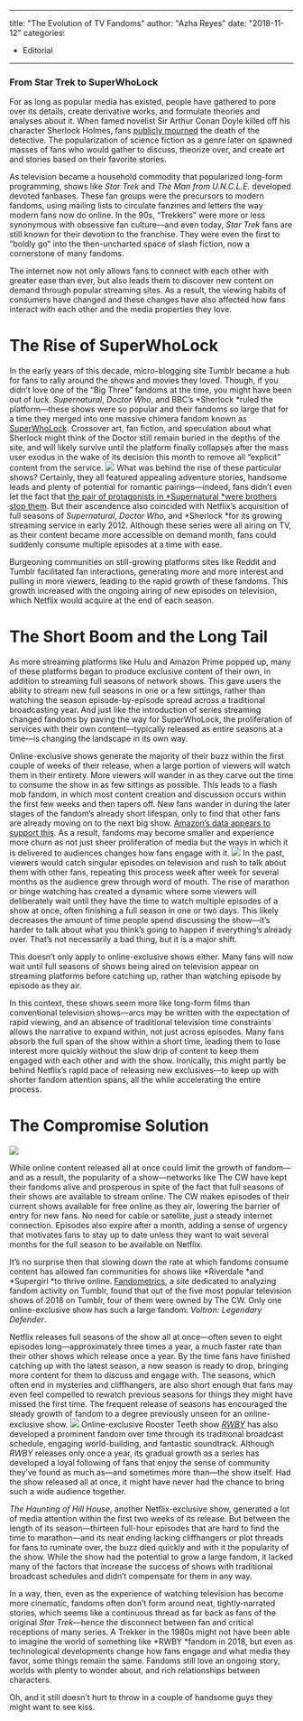 
---
title: "The Evolution of TV Fandoms"
author: "Azha Reyes"
date: "2018-11-12"
categories:
- Editorial
---

### From Star Trek to SuperWhoLock

For as long as popular media has existed, people have gathered to pore over its details, create derivative works, and formulate theories and analyses about it. When famed novelist Sir Arthur Conan Doyle killed off his character Sherlock Holmes, fans [publicly mourned](https://vrvblog.co/reyes/4440/the-power-of-female-friendship-in-miss-sherlock/) the death of the detective. The popularization of science fiction as a genre later on spawned masses of fans who would gather to discuss, theorize over, and create art and stories based on their favorite stories. 

As television became a household commodity that popularized long-form programming, shows like *Star Trek* and *The Man from U.N.C.L.E.* developed devoted fanbases. These fan groups were the precursors to modern fandoms, using mailing lists to circulate fanzines and letters the way modern fans now do online. In the 90s, “Trekkers” were more or less synonymous with obsessive fan culture—and even today, *Star Trek* fans are still known for their devotion to the franchise. They were even the first to “boldly go” into the then-uncharted space of slash fiction, now a cornerstone of many fandoms. 

The internet now not only allows fans to connect with each other with greater ease than ever, but also leads them to discover new content on demand through popular streaming sites. As a result, the viewing habits of consumers have changed and these changes have also affected how fans interact with each other and the media properties they love. 

# The Rise of SuperWhoLock

In the early years of this decade, micro-blogging site Tumblr became a hub for fans to rally around the shows and movies they loved. Though, if you didn’t love one of the “Big Three” fandoms at the time, you might have been out of luck. *Supernatural*, *Doctor Who*, and BBC’s *Sherlock *ruled the platform—these shows were so popular and their fandoms so large that for a time they merged into one massive chimera fandom known as [SuperWhoLock](https://knowyourmeme.com/memes/subcultures/superwholock). Crossover art, fan fiction, and speculation about what Sherlock might think of the Doctor still remain buried in the depths of the site, and will likely survive until the platform finally collapses after the mass user exodus in the wake of its decision this month to remove all “explicit” content from the service.
![](https://i1.wp.com/vrvblog.co/wp-content/uploads/2018/12/2.jpg?fit=1024%2C576&amp;ssl=1)
What was behind the rise of these particular shows? Certainly, they all featured appealing adventure stories, handsome leads and plenty of potential for romantic pairings—indeed, fans didn’t even let the fact that [the pair of protagonists in *Supernatural *were brothers stop them](https://www.youtube.com/watch?v=luX5bFbcByk). But their ascendence also coincided with Netflix’s acquisition of full seasons of *Supernatural*, *Doctor Who*, and *Sherlock *for its growing streaming service in early 2012. Although these series were all airing on TV, as their content became more accessible on demand month, fans could suddenly consume multiple episodes at a time with ease. 

Burgeoning communities on still-growing platforms sites like Reddit and Tumblr facilitated fan interactions, generating more and more interest and pulling in more viewers, leading to the rapid growth of these fandoms. This growth increased with the ongoing airing of new episodes on television, which Netflix would acquire at the end of each season. 

# The Short Boom and the Long Tail

As more streaming platforms like Hulu and Amazon Prime popped up, many of these platforms began to produce exclusive content of their own, in addition to streaming full seasons of network shows. This gave users the ability to stream new full seasons in one or a few sittings, rather than watching the season episode-by-episode spread across a traditional broadcasting year. And just like the introduction of series streaming changed fandoms by paving the way for SuperWhoLock, the proliferation of services with their own content—typically released as entire seasons at a time—is changing the landscape in its own way. 

Online-exclusive shows generate the majority of their buzz within the first couple of weeks of their release, when a large portion of viewers will watch them in their entirety. More viewers will wander in as they carve out the time to consume the show in as few sittings as possible. This leads to a flash mob fandom, in which most content creation and discussion occurs within the first few weeks and then tapers off. New fans wander in during the later stages of the fandom’s already short lifespan, only to find that other fans are already moving on to the next big show. [Amazon’s data appears to support this](https://www.cinemablend.com/television/Amazon-Studios-Director-Explains-Decision-Take-Netflix-All-Once-Approach-With-Original-Series-60427.html). As a result, fandoms may become smaller and experience more churn as not just sheer proliferation of media but the ways in which it is delivered to audiences changes how fans engage with it. 
![](https://i2.wp.com/vrvblog.co/wp-content/uploads/2018/12/3.jpg?fit=1024%2C694&amp;ssl=1)
In the past, viewers would catch singular episodes on television and rush to talk about them with other fans, repeating this process week after week for several months as the audience grew through word of mouth. The rise of marathon or binge watching has created a dynamic where some viewers will deliberately wait until they have the time to watch multiple episodes of a show at once, often finishing a full season in one or two days. This likely decreases the amount of time people spend discussing the show—it’s harder to talk about what you think’s going to happen if everything’s already over. That’s not necessarily a bad thing, but it is a major shift. 

This doesn’t only apply to online-exclusive shows either. Many fans will now wait until full seasons of shows being aired on television appear on streaming platforms before catching up, rather than watching episode by episode as they air. 

In this context, these shows seem more like long-form films than conventional television shows—arcs may be written with the expectation of rapid viewing, and an absence of traditional television time constraints allows the narrative to expand within, not just across episodes. Many fans absorb the full span of the show within a short time, leading them to lose interest more quickly without the slow drip of content to keep them engaged with each other and with the show. Ironically, this might partly be behind Netflix’s rapid pace of releasing new exclusives—to keep up with shorter fandom attention spans, all the while accelerating the entire process. 

# The Compromise Solution
![](https://i1.wp.com/vrvblog.co/wp-content/uploads/2018/12/4.jpg?fit=1024%2C640&amp;ssl=1)

While online content released all at once could limit the growth of fandom—and as a result, the popularity of a show—networks like The CW have kept their fandoms alive and prosperous in spite of the fact that full seasons of their shows are available to stream online. The CW makes episodes of their current shows available for free online as they air, lowering the barrier of entry for new fans. No need for cable or satellite, just a steady internet connection. Episodes also expire after a month, adding a sense of urgency that motivates fans to stay up to date unless they want to wait several months for the full season to be available on Netflix. 

It’s no surprise then that slowing down the rate at which fandoms consume content has allowed fan communities for shows like *Riverdale *and *Supergirl *to thrive online. [Fandometrics](https://fandom.tumblr.com/about), a site dedicated to analyzing fandom activity on Tumblr, found that out of the five most popular television shows of 2018 on Tumblr, four of them were owned by The CW. Only one online-exclusive show has such a large fandom: *Voltron: Legendary Defender*. 

Netflix releases full seasons of the show all at once—often seven to eight episodes long—approximately three times a year, a much faster rate than their other shows which release once a year. By the time fans have finished catching up with the latest season, a new season is ready to drop, bringing more content for them to discuss and engage with. The seasons, which often end in mysteries and cliffhangers, are also short enough that fans may even feel compelled to rewatch previous seasons for things they might have missed the first time. The frequent release of seasons has encouraged the steady growth of fandom to a degree previously unseen for an online-exclusive show.
![](https://i2.wp.com/vrvblog.co/wp-content/uploads/2018/12/rwby-rooster-teeth.png?w=1170&#038;ssl=1)
Online-exclusive Rooster Teeth show [*RWBY*](https://vrv.co/series/G609MWD26/RWBY) has also developed a prominent fandom over time through its traditional broadcast schedule, engaging world-building, and fantastic soundtrack. Although *RWBY* releases only once a year, its gradual growth as a series has developed a loyal following of fans that enjoy the sense of community they’ve found as much as—and sometimes more than—the show itself. Had the show released all at once, it might have never had the chance to bring such a wide audience together. 

*The Haunting of Hill House*, another Netflix-exclusive show, generated a lot of media attention within the first two weeks of its release. But between the length of its season—thirteen full-hour episodes that are hard to find the time to marathon—and its neat ending lacking cliffhangers or plot threads for fans to ruminate over, the buzz died quickly and with it the popularity of the show. While the show had the potential to grow a large fandom, it lacked many of the factors that increase the success of shows with traditional broadcast schedules and didn&#8217;t compensate for them in any way. 

In a way, then, even as the experience of watching television has become more cinematic, fandoms often don’t form around neat, tightly-narrated stories, which seems like a continuous thread as far back as fans of the original *Star Trek*—hence the disconnect between fan and critical receptions of many series. A Trekker in the 1980s might not have been able to imagine the world of something like *RWBY *fandom in 2018, but even as technological developments change how fans engage and what media they favor, some things remain the same. Fandoms still love an ongoing story, worlds with plenty to wonder about, and rich relationships between characters. 

Oh, and it still doesn’t hurt to throw in a couple of handsome guys they might want to see kiss.
